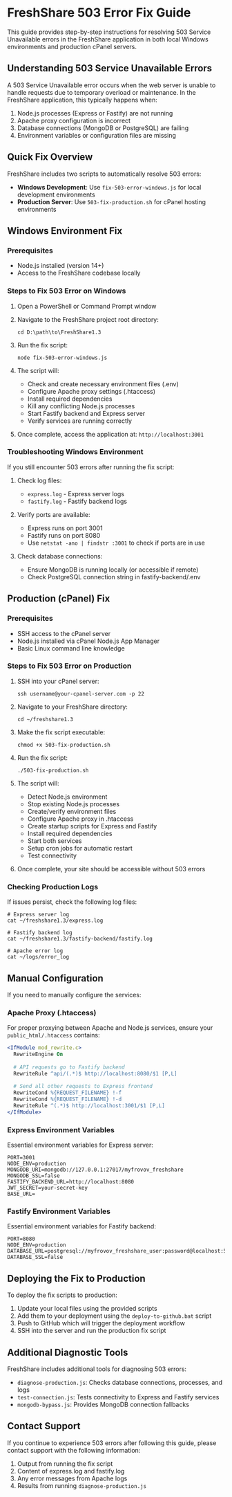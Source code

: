 # FreshShare 503 Error Fix Guide

This guide provides step-by-step instructions for resolving 503 Service Unavailable errors in the FreshShare application in both local Windows environments and production cPanel servers.

## Understanding 503 Service Unavailable Errors

A 503 Service Unavailable error occurs when the web server is unable to handle requests due to temporary overload or maintenance. In the FreshShare application, this typically happens when:

1. Node.js processes (Express or Fastify) are not running
2. Apache proxy configuration is incorrect
3. Database connections (MongoDB or PostgreSQL) are failing
4. Environment variables or configuration files are missing

## Quick Fix Overview

FreshShare includes two scripts to automatically resolve 503 errors:

- **Windows Development**: Use `fix-503-error-windows.js` for local development environments
- **Production Server**: Use `503-fix-production.sh` for cPanel hosting environments

## Windows Environment Fix

### Prerequisites
- Node.js installed (version 14+)
- Access to the FreshShare codebase locally

### Steps to Fix 503 Error on Windows

1. Open a PowerShell or Command Prompt window
2. Navigate to the FreshShare project root directory:
   ```
   cd D:\path\to\FreshShare1.3
   ```
3. Run the fix script:
   ```
   node fix-503-error-windows.js
   ```
4. The script will:
   - Check and create necessary environment files (.env)
   - Configure Apache proxy settings (.htaccess)
   - Install required dependencies
   - Kill any conflicting Node.js processes
   - Start Fastify backend and Express server
   - Verify services are running correctly

5. Once complete, access the application at: `http://localhost:3001`

### Troubleshooting Windows Environment

If you still encounter 503 errors after running the fix script:

1. Check log files:
   - `express.log` - Express server logs
   - `fastify.log` - Fastify backend logs

2. Verify ports are available:
   - Express runs on port 3001
   - Fastify runs on port 8080
   - Use `netstat -ano | findstr :3001` to check if ports are in use

3. Check database connections:
   - Ensure MongoDB is running locally (or accessible if remote)
   - Check PostgreSQL connection string in fastify-backend/.env

## Production (cPanel) Fix

### Prerequisites
- SSH access to the cPanel server
- Node.js installed via cPanel Node.js App Manager
- Basic Linux command line knowledge

### Steps to Fix 503 Error on Production

1. SSH into your cPanel server:
   ```
   ssh username@your-cpanel-server.com -p 22
   ```

2. Navigate to your FreshShare directory:
   ```
   cd ~/freshshare1.3
   ```

3. Make the fix script executable:
   ```
   chmod +x 503-fix-production.sh
   ```

4. Run the fix script:
   ```
   ./503-fix-production.sh
   ```

5. The script will:
   - Detect Node.js environment
   - Stop existing Node.js processes
   - Create/verify environment files
   - Configure Apache proxy in .htaccess
   - Create startup scripts for Express and Fastify
   - Install required dependencies
   - Start both services
   - Setup cron jobs for automatic restart
   - Test connectivity

6. Once complete, your site should be accessible without 503 errors

### Checking Production Logs

If issues persist, check the following log files:

```
# Express server log
cat ~/freshshare1.3/express.log

# Fastify backend log
cat ~/freshshare1.3/fastify-backend/fastify.log

# Apache error log
cat ~/logs/error_log
```

## Manual Configuration

If you need to manually configure the services:

### Apache Proxy (.htaccess)

For proper proxying between Apache and Node.js services, ensure your `public_html/.htaccess` contains:

```apache
<IfModule mod_rewrite.c>
  RewriteEngine On
  
  # API requests go to Fastify backend
  RewriteRule ^api/(.*)$ http://localhost:8080/$1 [P,L]
  
  # Send all other requests to Express frontend
  RewriteCond %{REQUEST_FILENAME} !-f
  RewriteCond %{REQUEST_FILENAME} !-d
  RewriteRule ^(.*)$ http://localhost:3001/$1 [P,L]
</IfModule>
```

### Express Environment Variables

Essential environment variables for Express server:

```
PORT=3001
NODE_ENV=production
MONGODB_URI=mongodb://127.0.0.1:27017/myfrovov_freshshare
MONGODB_SSL=false
FASTIFY_BACKEND_URL=http://localhost:8080
JWT_SECRET=your-secret-key
BASE_URL=
```

### Fastify Environment Variables

Essential environment variables for Fastify backend:

```
PORT=8080
NODE_ENV=production
DATABASE_URL=postgresql://myfrovov_freshshare_user:password@localhost:5432/myfrovov_freshshare
DATABASE_SSL=false
```

## Deploying the Fix to Production

To deploy the fix scripts to production:

1. Update your local files using the provided scripts
2. Add them to your deployment using the `deploy-to-github.bat` script
3. Push to GitHub which will trigger the deployment workflow
4. SSH into the server and run the production fix script

## Additional Diagnostic Tools

FreshShare includes additional tools for diagnosing 503 errors:

- `diagnose-production.js`: Checks database connections, processes, and logs
- `test-connection.js`: Tests connectivity to Express and Fastify services
- `mongodb-bypass.js`: Provides MongoDB connection fallbacks

## Contact Support

If you continue to experience 503 errors after following this guide, please contact support with the following information:

1. Output from running the fix script
2. Content of express.log and fastify.log
3. Any error messages from Apache logs
4. Results from running `diagnose-production.js`
